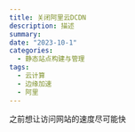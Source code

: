 ```yaml
---
title: 关闭阿里云DCDN
description: 描述
summary: 
date: "2023-10-1"
categories:
  - 静态站点构建与管理
tags:
  - 云计算
  - 边缘加速
  - 阿里
---
```


之前想让访问网站的速度尽可能快